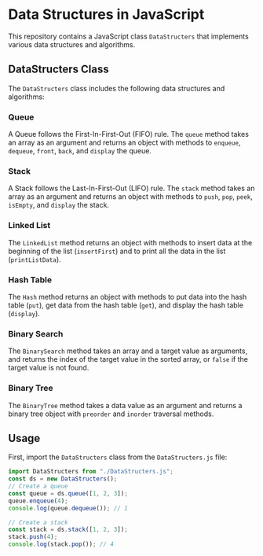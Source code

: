 
# Data Structures in JavaScript

This repository contains a JavaScript class `DataStructers` that implements various data structures and algorithms.

## DataStructers Class

The `DataStructers` class includes the following data structures and algorithms:

### Queue

A Queue follows the First-In-First-Out (FIFO) rule. The `queue` method takes an array as an argument and returns an object with methods to `enqueue`, `dequeue`, `front`, `back`, and `display` the queue.

### Stack

A Stack follows the Last-In-First-Out (LIFO) rule. The `stack` method takes an array as an argument and returns an object with methods to `push`, `pop`, `peek`, `isEmpty`, and `display` the stack.

### Linked List

The `LinkedList` method returns an object with methods to insert data at the beginning of the list (`insertFirst`) and to print all the data in the list (`printListData`).

### Hash Table

The `Hash` method returns an object with methods to put data into the hash table (`put`), get data from the hash table (`get`), and display the hash table (`display`).

### Binary Search

The `BinarySearch` method takes an array and a target value as arguments, and returns the index of the target value in the sorted array, or `false` if the target value is not found.

### Binary Tree

The `BinaryTree` method takes a data value as an argument and returns a binary tree object with `preorder` and `inorder` traversal methods.

## Usage

First, import the `DataStructers` class from the `DataStructers.js` file:

```javascript
import DataStructers from "./DataStructers.js";
const ds = new DataStructers();
// Create a queue
const queue = ds.queue([1, 2, 3]);
queue.enqueue(4);
console.log(queue.dequeue()); // 1

// Create a stack
const stack = ds.stack([1, 2, 3]);
stack.push(4);
console.log(stack.pop()); // 4
